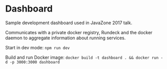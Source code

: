 # Dashboard

Sample development dashboard used in JavaZone 2017 talk.

Communicates with a private docker registry, Rundeck and the docker daemon to aggregate information about running services.

Start in dev mode:
`npm run dev`

Build and run Docker image:
`docker build -t dashboard . && docker run -d -p 3000:3000 dashboard`